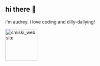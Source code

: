 ## hi there 👋

i'm audrey. i love coding and dilly-dallying!

<img src="https://github.com/user-attachments/assets/eb46ef77-5f67-4ebb-93f1-f179b02f06dc" alt="smiski_website" width="100"/>


<!--
**audsostrom/audsostrom** is a ✨ _special_ ✨ repository because its `README.md` (this file) appears on your GitHub profile.

Here are some ideas to get you started:

- 🔭 I’m currently working on ...
- 🌱 I’m currently learning ...
- 👯 I’m looking to collaborate on ...
- 🤔 I’m looking for help with ...
- 💬 Ask me about ...
- 📫 How to reach me: ...
- 😄 Pronouns: ...
- ⚡ Fun fact: ...
-->
